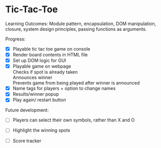 # Tic-Tac-Toe

Learning Outcomes: Module pattern, encapsulation, DOM manipulation, closure, system design principles, passing functions as arguments.

Progress:
- [x] Playable tic tac toe game on console
- [x] Render board contents in HTML file
- [x] Set up DOM logic for GUI
- [x] Playable game on webpage <br>
       Checks if spot is already taken <br>
       Announces winner <br>
       Prevents game from being played after winner is announced <br>
- [x] Name tags for players + option to change names
- [x] Results/winner popup
- [x] Play again/ restart button

Future development:
- [ ] Players can select their own symbols, rather than X and O
- [ ] Highlight the winning spots
- [ ] Score tracker

